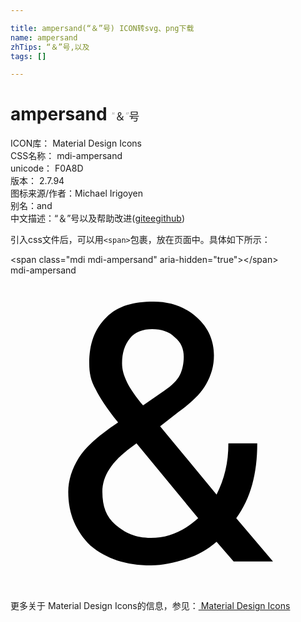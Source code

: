 ```yaml
---

title: ampersand(“＆”号) ICON转svg、png下载
name: ampersand
zhTips: “＆”号,以及
tags: []

---
```


# ampersand  <small style="font-size: 60%;font-weight: 100">“＆”号</small>


<div class="detail-page">
<p>
<span>
ICON库：
<span class="badge-secondary badge">Material Design Icons</span> 
</span>
<br/>
<span>
CSS名称：
<span class="badge-secondary badge">mdi-ampersand</span> 
</span>
<br/>
<span>
unicode：
<span class="badge-secondary badge">F0A8D</span> 
<copy-btn content='F0A8D' btn-title=""></copy-btn>
<copy-btn :content='String.fromCodePoint(parseInt("F0A8D", 16))' btn-title="复制U"></copy-btn>
</span>
<br/>
<span>
版本：
<span class="badge-secondary badge">2.7.94</span> 
</span>
<br/>
<span>图标来源/作者：<span class="badge-light badge">Michael Irigoyen</span></span> 
<br/>
<span>别名：<span class="badge-light badge">and</span></span><br/><span class="zh-detail">中文描述：<span class="badge-primary badge">“＆”号</span><span class="badge-primary badge">以及</span><span class="help-link"><span>帮助改进</span>(<a href="https://gitee.com/liuwave/icon-helper/edit/master/json/material/ampersand.json" target="_blank" rel="noopener noreferrer">gitee</a><a href="https://github.com/liuwave/icon-helper/edit/master/json/material/ampersand.json" target="_blank" rel="noopener noreferrer">github</a></span>)</span><br/>
</p>
</div>
<div class="alert alert-dark">
  <i class="mdi mdi-ampersand mdi-48px"></i>
  <i class="mdi mdi-ampersand mdi-36px"></i>
  <i class="mdi mdi-ampersand mdi-24px"></i>
  <i class="mdi mdi-ampersand mdi-18px"></i>
</div>
<div>
  <p>引入css文件后，可以用<code>&lt;span&gt;</code>包裹，放在页面中。具体如下所示：    
  </p>
  <div class="alert alert-primary" style="font-size: 14px">
    &lt;span class="mdi mdi-ampersand" aria-hidden="true"&gt;&lt;/span&gt;
    <copy-btn content='<span class="mdi mdi-ampersand" aria-hidden="true"></span>'></copy-btn>
  </div>
  <div class="alert alert-secondary">
    <i class="mdi mdi-ampersand"
    style="font-size: 24px"
    aria-hidden="true"></i> mdi-ampersand
    <copy-btn content="mdi-ampersand" btn-title="复制图标名称"></copy-btn>
  </div>
</div>
<div id="svg" class="svg-wrap">
<svg xmlns="http://www.w3.org/2000/svg" viewBox="0 0 24 24"><path d="M4.4,16.5C4.4,15.6 4.7,14.7 5.2,13.9C5.7,13.1 6.7,12.2 8.2,11.2C7.3,10.1 6.8,9.3 6.5,8.7C6.1,8 6,7.4 6,6.7C6,5.2 6.4,4.1 7.3,3.2C8.2,2.3 9.4,2 10.9,2C12.2,2 13.3,2.4 14.2,3.2C15.1,4 15.5,5 15.5,6.1C15.5,6.9 15.3,7.6 14.9,8.3C14.5,9 13.8,9.7 12.8,10.4L11.4,11.5L15.7,16.7C16.3,15.5 16.6,14.3 16.6,12.8H18.8C18.8,15.1 18.3,17 17.2,18.5L20,21.8H17L15.7,20.3C15,20.9 14.3,21.3 13.4,21.6C12.5,21.9 11.6,22.1 10.7,22.1C8.8,22.1 7.3,21.6 6.1,20.6C5,19.5 4.4,18.2 4.4,16.5M10.7,20C12,20 13.2,19.5 14.3,18.5L9.6,12.8L9.2,13.1C7.7,14.2 7,15.3 7,16.5C7,17.6 7.3,18.4 8,19C8.7,19.6 9.5,20 10.7,20M8.5,6.7C8.5,7.6 9,8.6 10.1,9.9L11.7,8.8C12.3,8.4 12.7,8 12.9,7.6C13.1,7.2 13.2,6.7 13.2,6.2C13.2,5.6 13,5.1 12.5,4.7C12.1,4.3 11.5,4.1 10.8,4.1C10.1,4.1 9.5,4.3 9.1,4.8C8.7,5.3 8.5,5.9 8.5,6.7Z" /></svg>
</div>
<detail full-name='mdi-ampersand'></detail>
    
<div><p>更多关于 Material Design Icons的信息，参见：<a target="_blank" href="https://iconhelper.cn/material.html"> Material Design Icons</a>
</p></div>
